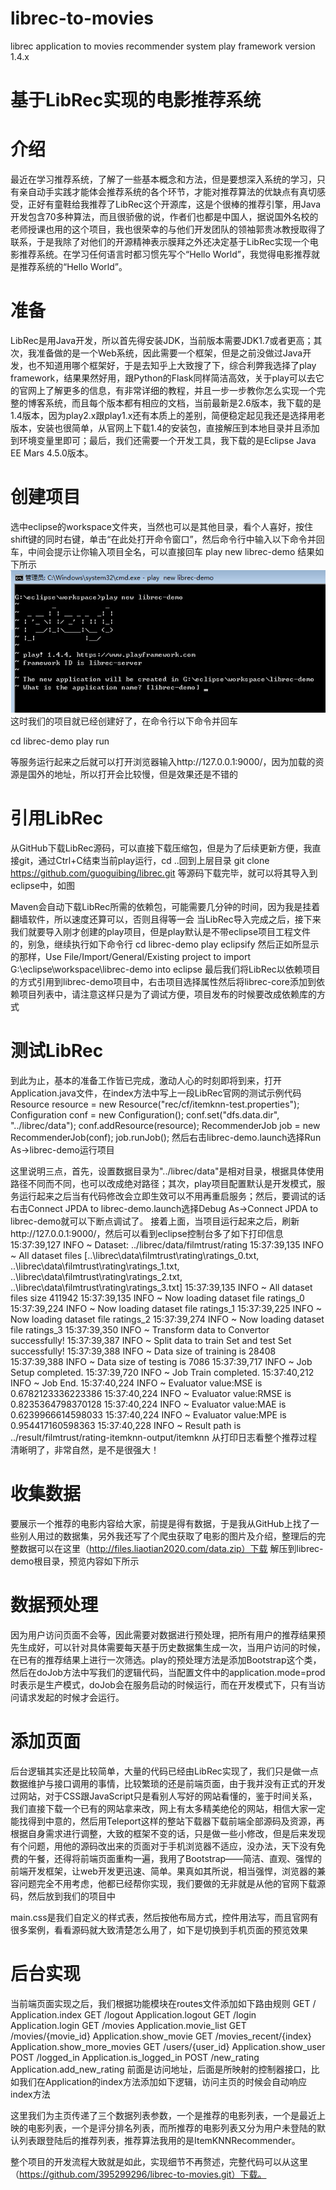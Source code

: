 # librec-to-movies
librec application to movies recommender system
play framework version 1.4.x

# 基于LibRec实现的电影推荐系统

# 介绍
最近在学习推荐系统，了解了一些基本概念和方法，但是要想深入系统的学习，只有亲自动手实践才能体会推荐系统的各个环节，才能对推荐算法的优缺点有真切感受，正好有童鞋给我推荐了LibRec这个开源库，这是个很棒的推荐引擎，用Java开发包含70多种算法，而且很骄傲的说，作者们也都是中国人，据说国外名校的老师授课也用的这个项目，我也很荣幸的与他们开发团队的领袖郭贵冰教授取得了联系，于是我除了对他们的开源精神表示膜拜之外还决定基于LibRec实现一个电影推荐系统。在学习任何语言时都习惯先写个“Hello World”，我觉得电影推荐就是推荐系统的“Hello World”。

# 准备
LibRec是用Java开发，所以首先得安装JDK，当前版本需要JDK1.7或者更高；其次，我准备做的是一个Web系统，因此需要一个框架，但是之前没做过Java开发，也不知道用哪个框架好，于是去知乎上大致搜了下，综合利弊我选择了play framework，结果果然好用，跟Python的Flask同样简洁高效，关于play可以去它的官网上了解更多的信息，有非常详细的教程，并且一步一步教你怎么实现一个完整的博客系统，而且每个版本都有相应的文档，当前最新是2.6版本，我下载的是1.4版本，因为play2.x跟play1.x还有本质上的差别，简便稳定起见我还是选择用老版本，安装也很简单，从官网上下载1.4的安装包，直接解压到本地目录并且添加到环境变量里即可；最后，我们还需要一个开发工具，我下载的是Eclipse Java EE Mars 4.5.0版本。

# 创建项目
选中eclipse的workspace文件夹，当然也可以是其他目录，看个人喜好，按住shift键的同时右键，单击“在此处打开命令窗口”，然后命令行中输入以下命令并回车，中间会提示让你输入项目全名，可以直接回车
play new librec-demo
结果如下所示
![Alt text](https://github.com/395299296/librec-to-movies/blob/master/documentation/images/20170516142924.png)
这时我们的项目就已经创建好了，在命令行以下命令并回车

cd librec-demo
play run

等服务运行起来之后就可以打开浏览器输入http://127.0.0.1:9000/，因为加载的资源是国外的地址，所以打开会比较慢，但是效果还是不错的

# 引用LibRec
从GitHub下载LibRec源码，可以直接下载压缩包，但是为了后续更新方便，我直接git，通过Ctrl+C结束当前play运行，cd ..回到上层目录
git clone https://github.com/guoguibing/librec.git
等源码下载完毕，就可以将其导入到eclipse中，如图

Maven会自动下载LibRec所需的依赖包，可能需要几分钟的时间，因为我是挂着翻墙软件，所以速度还算可以，否则且得等一会
当LibRec导入完成之后，接下来我们就要导入刚才创建的play项目，但是play默认是不带eclipse项目工程文件的，别急，继续执行如下命令行
cd librec-demo
play eclipsify
然后正如所显示的那样，Use File/Import/General/Existing project to import G:\eclipse\workspace\librec-demo into eclipse
最后我们将LibRec以依赖项目的方式引用到librec-demo项目中，右击项目选择属性然后将librec-core添加到依赖项目列表中，请注意这样只是为了调试方便，项目发布的时候要改成依赖库的方式

# 测试LibRec
到此为止，基本的准备工作皆已完成，激动人心的时刻即将到来，打开Application.java文件，在index方法中写上一段LibRec官网的测试示例代码
Resource resource = new Resource("rec/cf/itemknn-test.properties");
Configuration conf = new Configuration();
conf.set("dfs.data.dir", "../librec/data");
conf.addResource(resource);
RecommenderJob job = new RecommenderJob(conf);
job.runJob();
然后右击librec-demo.launch选择Run As->librec-demo运行项目

这里说明三点，首先，设置数据目录为"../librec/data"是相对目录，根据具体使用路径不同而不同，也可以改成绝对路径；其次，play项目配置默认是开发模式，服务运行起来之后当有代码修改会立即生效可以不用再重启服务；然后，要调试的话右击Connect JPDA to librec-demo.launch选择Debug As->Connect JPDA to librec-demo就可以下断点调试了。
接着上面，当项目运行起来之后，刷新http://127.0.0.1:9000/，然后可以看到eclipse控制台多了如下打印信息
15:37:39,127 INFO  ~ Dataset: ../librec/data/filmtrust/rating
15:37:39,135 INFO  ~ All dataset files [..\librec\data\filmtrust\rating\ratings_0.txt, ..\librec\data\filmtrust\rating\ratings_1.txt, ..\librec\data\filmtrust\rating\ratings_2.txt, ..\librec\data\filmtrust\rating\ratings_3.txt]
15:37:39,135 INFO  ~ All dataset files size 411942
15:37:39,135 INFO  ~ Now loading dataset file ratings_0
15:37:39,224 INFO  ~ Now loading dataset file ratings_1
15:37:39,225 INFO  ~ Now loading dataset file ratings_2
15:37:39,274 INFO  ~ Now loading dataset file ratings_3
15:37:39,350 INFO  ~ Transform data to Convertor successfully!
15:37:39,387 INFO  ~ Split data to train Set and test Set successfully!
15:37:39,388 INFO  ~ Data size of training is 28408
15:37:39,388 INFO  ~ Data size of testing is 7086
15:37:39,717 INFO  ~ Job Setup completed.
15:37:39,720 INFO  ~ Job Train completed.
15:37:40,212 INFO  ~ Job End.
15:37:40,224 INFO  ~ Evaluator value:MSE is 0.6782123336223386
15:37:40,224 INFO  ~ Evaluator value:RMSE is 0.8235364798370128
15:37:40,224 INFO  ~ Evaluator value:MAE is 0.6239966614598033
15:37:40,224 INFO  ~ Evaluator value:MPE is 0.954417160598363
15:37:40,228 INFO  ~ Result path is ../result/filmtrust/rating-itemknn-output/itemknn
从打印日志看整个推荐过程清晰明了，非常自然，是不是很强大！

# 收集数据
要展示一个推荐的电影内容给大家，前提是得有数据，于是我从GitHub上找了一些别人用过的数据集，另外我还写了个爬虫获取了电影的图片及介绍，整理后的完整数据可以在这里（http://files.liaotian2020.com/data.zip）下载
解压到librec-demo根目录，预览内容如下所示

# 数据预处理
因为用户访问页面不会等，因此需要对数据进行预处理，把所有用户的推荐结果预先生成好，可以针对具体需要每天基于历史数据集生成一次，当用户访问的时候，在已有的推荐结果上进行一次筛选。play的预处理方法是添加Bootstrap这个类，然后在doJob方法中写我们的逻辑代码，当配置文件中的application.mode=prod时表示是生产模式，doJob会在服务启动的时候运行，而在开发模式下，只有当访问请求发起的时候才会运行。

# 添加页面
后台逻辑其实还是比较简单，大量的代码已经由LibRec实现了，我们只是做一点数据维护与接口调用的事情，比较繁琐的还是前端页面，由于我并没有正式的开发过网站，对于CSS跟JavaScript只是看别人写好的网站看懂的，鉴于时间关系，我们直接下载一个已有的网站拿来改，网上有太多精美绝伦的网站，相信大家一定能找得到中意的，然后用Teleport这样的整站下载器下载前端全部源码及资源，再根据自身需求进行调整，大致的框架不变的话，只是做一些小修改，但是后来发现有个问题，用他的源码改出来的页面对于手机浏览器不适应，没办法，天下没有免费的午餐，还得将前端页面重构一遍，我用了Bootstrap——简洁、直观、强悍的前端开发框架，让web开发更迅速、简单。果真如其所说，相当强悍，浏览器的兼容问题完全不用考虑，他都已经帮你实现，我们要做的无非就是从他的官网下载源码，然后放到我们的项目中

main.css是我们自定义的样式表，然后按他布局方式，控件用法写，而且官网有很多案例，看看源码就大致清楚怎么用了，如下是切换到手机页面的预览效果

# 后台实现
当前端页面实现之后，我们根据功能模块在routes文件添加如下路由规则
GET     /                        Application.index
GET     /logout                  Application.logout
GET     /login                   Application.login
GET     /movies                  Application.movie_list
GET     /movies/{movie_id}       Application.show_movie
GET     /movies_recent/{index}   Application.show_more_movies
GET     /users/{user_id}         Application.show_user
POST    /logged_in               Application.is_logged_in
POST    /new_rating              Application.add_new_rating
前面是访问地址，后面是所映射的控制器接口，比如我们在Application的index方法添加如下逻辑，访问主页的时候会自动响应index方法

这里我们为主页传递了三个数据列表参数，一个是推荐的电影列表，一个是最近上映的电影列表，一个是评分排名列表，而所推荐的电影列表又分为用户未登陆的默认列表跟登陆后的推荐列表，推荐算法我用的是ItemKNNRecommender。

整个项目的开发流程大致就是如此，实现细节不再赘述，完整代码可以从这里（https://github.com/395299296/librec-to-movies.git）下载。
